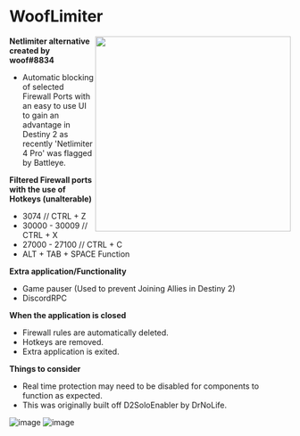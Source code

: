 # WoofLimiter
<img src="https://user-images.githubusercontent.com/108382118/203905299-4e51cf7b-ce96-4948-a7bd-1858f44cc195.png" width="350" height="350" align="right" />

**Netlimiter alternative created by woof#8834**
- Automatic blocking of selected Firewall Ports with an easy to use UI to gain an advantage in Destiny 2 as recently 'Netlimiter 4 Pro' was flagged by Battleye.

**Filtered Firewall ports with the use of Hotkeys (unalterable)**
- 3074 // CTRL + Z
- 30000 - 30009 // CTRL + X
- 27000 - 27100 // CTRL + C
- ALT + TAB + SPACE Function

**Extra application/Functionality**
- Game pauser (Used to prevent Joining Allies in Destiny 2)
- DiscordRPC

**When the application is closed**
- Firewall rules are automatically deleted.
- Hotkeys are removed.
- Extra application is exited.

**Things to consider**
- Real time protection may need to be disabled for components to function as expected.
- This was originally built off D2SoloEnabler by DrNoLife.

![image](https://user-images.githubusercontent.com/108382118/203904620-516ca2aa-1154-4d80-b430-a2239db374b9.png)
![image](https://user-images.githubusercontent.com/108382118/203906543-bdb4455e-8a02-4ea0-8e02-130e5639a3a7.png)
